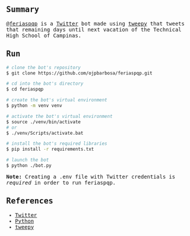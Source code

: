 <samp>
  <h2>Summary</h2>
  <p>
    <a href="https://twitter.com/feriaspqp">@feriaspqp</a> is a <a href="https://twitter.com/">Twitter</a> bot made using <a href="https://www.tweepy.org/">tweepy</a> that tweets that remaining days until next vacation of the Technical High School of Campinas.
  </p>
  <h2>Run</h2>

  ```bash
  # clone the bot's repository
  $ git clone https://github.com/ojpbarbosa/feriaspqp.git

  # cd into the bot's directory
  $ cd feriaspqp

  # create the bot's virtual environment
  $ python -m venv venv

  # activate the bot's virtual environment
  $ source ./venv/bin/activate
  # or
  $ ./venv/Scripts/activate.bat

  # install the bot's required libraries
  $ pip install -r requirements.txt

  # launch the bot
  $ python ./bot.py
  ```
  <b>Note:</b> Creating a .env file with Twitter credentials is <i>required</i> in order to run feriaspqp.

  <h2>References</h2>
  <ul>
    <li><a href="https://twitter.com/">Twitter</a></li>
    <li><a href="https://www.python.org/">Python</a></li>
    <li><a href="https://www.tweepy.org/">tweepy</a></li>
  </ul>
</samp>
